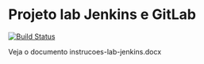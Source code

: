# Projeto lab Jenkins e GitLab



[![Build Status](https://travis-ci.org/joemccann/dillinger.svg?branch=master)](https://travis-ci.org/joemccann/dillinger)

Veja o documento instrucoes-lab-jenkins.docx 
